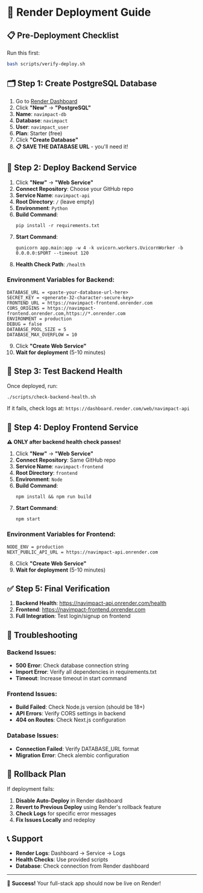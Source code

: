 # 🚀 Render Deployment Guide

## 📋 Pre-Deployment Checklist

Run this first:
```bash
bash scripts/verify-deploy.sh
```

## 🗂️ Step 1: Create PostgreSQL Database

1. Go to [Render Dashboard](https://dashboard.render.com)
2. Click **"New"** → **"PostgreSQL"**
3. **Name**: `navimpact-db`
4. **Database**: `navimpact`
5. **User**: `navimpact_user`
6. **Plan**: Starter (free)
7. Click **"Create Database"**
8. **📋 SAVE THE DATABASE URL** - you'll need it!

## 🔧 Step 2: Deploy Backend Service

1. Click **"New"** → **"Web Service"**
2. **Connect Repository**: Choose your GitHub repo
3. **Service Name**: `navimpact-api`
4. **Root Directory**: `/` (leave empty)
5. **Environment**: `Python`
6. **Build Command**: 
   ```
   pip install -r requirements.txt
   ```
7. **Start Command**: 
   ```
   gunicorn app.main:app -w 4 -k uvicorn.workers.UvicornWorker -b 0.0.0.0:$PORT --timeout 120
   ```
8. **Health Check Path**: `/health`

### Environment Variables for Backend:
```
DATABASE_URL = <paste-your-database-url-here>
SECRET_KEY = <generate-32-character-secure-key>
FRONTEND_URL = https://navimpact-frontend.onrender.com
CORS_ORIGINS = https://navimpact-frontend.onrender.com,https://*.onrender.com
ENVIRONMENT = production
DEBUG = false
DATABASE_POOL_SIZE = 5
DATABASE_MAX_OVERFLOW = 10
```

9. Click **"Create Web Service"**
10. **Wait for deployment** (5-10 minutes)

## 🧪 Step 3: Test Backend Health

Once deployed, run:
```bash
./scripts/check-backend-health.sh
```

If it fails, check logs at: `https://dashboard.render.com/web/navimpact-api`

## 🎨 Step 4: Deploy Frontend Service

**⚠️ ONLY after backend health check passes!**

1. Click **"New"** → **"Web Service"**
2. **Connect Repository**: Same GitHub repo
3. **Service Name**: `navimpact-frontend`
4. **Root Directory**: `frontend`
5. **Environment**: `Node`
6. **Build Command**: 
   ```
   npm install && npm run build
   ```
7. **Start Command**: 
   ```
   npm start
   ```

### Environment Variables for Frontend:
```
NODE_ENV = production
NEXT_PUBLIC_API_URL = https://navimpact-api.onrender.com
```

8. Click **"Create Web Service"**
9. **Wait for deployment** (5-10 minutes)

## ✅ Step 5: Final Verification

1. **Backend Health**: https://navimpact-api.onrender.com/health
2. **Frontend**: https://navimpact-frontend.onrender.com
3. **Full Integration**: Test login/signup on frontend

## 🚨 Troubleshooting

### Backend Issues:
- **500 Error**: Check database connection string
- **Import Error**: Verify all dependencies in requirements.txt
- **Timeout**: Increase timeout in start command

### Frontend Issues:
- **Build Failed**: Check Node.js version (should be 18+)
- **API Errors**: Verify CORS settings in backend
- **404 on Routes**: Check Next.js configuration

### Database Issues:
- **Connection Failed**: Verify DATABASE_URL format
- **Migration Error**: Check alembic configuration

## 🔄 Rollback Plan

If deployment fails:
1. **Disable Auto-Deploy** in Render dashboard
2. **Revert to Previous Deploy** using Render's rollback feature
3. **Check Logs** for specific error messages
4. **Fix Issues Locally** and redeploy

## 📞 Support

- **Render Logs**: Dashboard → Service → Logs
- **Health Checks**: Use provided scripts
- **Database**: Check connection from Render dashboard

---

🎉 **Success!** Your full-stack app should now be live on Render! 